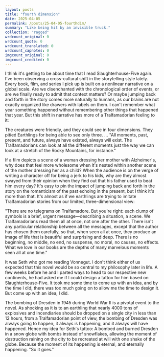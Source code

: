 ```yaml
---
layout: posts
title: "fourth dimension"
date: 2025-04-05
permalink: /posts/25-04-05-fourthdim/
summary: "Like being hit by an invisible truck."
collection: "ragged"
wrdcount_original: 0
wrdcount_quote: 0
wrdcount_translated: 0
wrdcount_capnotes: 0
imgcount_original: 0
imgcount_credited: 0
---
```

I think it's getting to be about time that I read <span class="annotated" data-note="1969 novel by Kurt Vonnegut. The excerpts below are from this book.">Slaughterhouse-Five</span> again. I've been observing a cross-cultural shift in the storytelling style lately. Every book, film, and series I pick up is built on a nonlinear narrative on a global scale. Are we disenchanted with the chronological order of events, or are we finally ready to admit that context matters? Or maybe jumping back and forth in the story comes more naturally to humans, as our brains are not exactly organized like drawers with labels on them. I can't remember what year something happened without remembering other things that happened that year. But this shift in narrative has more of a <span class="annotated" data-note="The extraterrestrial species described in the novel.">Tralfamadorian</span> feeling to it:

<div class="left-line">
<span class="text-body-quote">The creatures were friendly, and they could see in four dimensions. They pitied Earthlings for being able to see only three. … "All moments, past, present, and future, always have existed, always will exist. The Tralfamadorians can look at all the different moments just the way we can look at a stretch of the Rocky Mountains, for instance."</span>
</div>

If a film depicts a scene of a woman dressing her mother with Alzheimer's, why does that feel more wholesome when it's nested within another scene of the mother dressing her as a child? When the audience is on the verge of writing a character off for being a jerk to his kids, why are they almost swayed from their opinion when they find out that his father used to beat him every day? It's easy to pin the impact of jumping back and forth in the story on the romanticism of the past echoing in the present, but I think it's more than that. It's almost as if we earthlings are trying to imitate Tralfamadorian stories from our limited, three-dimensional view:

<div class="left-line">
<span class="text-body-quote">"There are no telegrams on Tralfamadore. But you're right: each clump of symbols is a brief, urgent message—describing a situation, a scene. We Tralfamadorians read them all at once, not one after the other. There isn't any particular relationship between all the messages, except that the author has chosen them carefully, so that, when seen all at once, they produce an image of life that is beautiful and surprising and deep. There is no beginning, no middle, no end, no suspense, no moral, no causes, no effects. What we love in our books are the depths of many marvelous moments seen all at one time."</span>
</div>

It was Seth who got me reading Vonnegut. I don't think either of us expected that this novel would be so central to my philosophy later in life. A few weeks before he and I parted ways to head to our respective new continents, he had asked me if I could design a tattoo for him based on Slaughterhouse-Five. It took me some time to come up with an idea, and by the time I did, there was too much going on to allow me the time to design it. But come up with an idea, I did.

The bombing of Dresden in 1945 during World War II is a pivotal event to the novel. As shocking as it is to an earthling that nearly 4000 tons of explosives and incendiaries should be dropped on a single city in less than 12 hours, from a Tralfamadorian point of view, the bombing of Dresden was always going to happen, it always is happening, and it always will have happened. Hence my idea for Seth's tattoo: A bombed and burned Dresden in a snow globe with bombs instead of snowflakes, allowing the moment of destruction raining on the city to be recreated at will with one shake of the globe. Because the moment of its happening is eternal, and eternally happening. "<span class="annotated" data-note="This is the sentence that is uttered after every instance of death in the novel.">So it goes.</span>"

